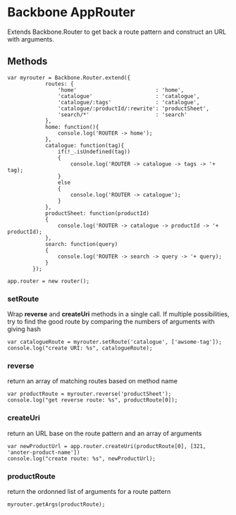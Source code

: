 # Backbone AppRouter

Extends Backbone.Router to get back a route pattern and construct an URL with arguments.

## Methods

	var myrouter = Backbone.Router.extend({
				routes: {
					'home'                         : 'home',
					'catalogue'                    : 'catalogue',
					'catalogue/:tags'              : 'catalogue',
					'catalogue/:productId/:rewrite': 'productSheet',
					'search/*'                     : 'search'
				},
				home: function(){
					console.log('ROUTER -> home'); 
				},
				catalogue: function(tag){
					if(!_.isUndefined(tag))
					{
						console.log('ROUTER -> catalogue -> tags -> '+ tag);
					}
					else
					{
						console.log('ROUTER -> catalogue');
					}
				},
				productSheet: function(productId)
				{
					console.log('ROUTER -> catalogue -> productId -> '+ productId);
				},
				search: function(query)
				{
					console.log('ROUTER -> search -> query -> '+ query);
				}
			});

	app.router = new router(); 

### setRoute

Wrap __reverse__ and __createUri__ methods in a single call. If multiple possibilities, try to find the good route by comparing the numbers of arguments with giving hash 

	var catalogueRoute = myrouter.setRoute('catalogue', ['awsome-tag']);
	console.log("create URI: %s", catalogueRoute);

### reverse

return an array of matching routes based on method name

	var productRoute = myrouter.reverse('productSheet');
	console.log("get reverse route: %s", productRoute[0]);

### createUri

return an URL base on the route pattern and an array of arguments

	var newProductUrl = app.router.createUri(productRoute[0], [321, 'anoter-product-name'])
	console.log("create route: %s", newProductUrl);

### productRoute

return the ordonned list of arguments for a route pattern

	myrouter.getArgs(productRoute);